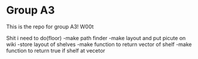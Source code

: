 Group A3
========

This is the repo for group A3! W00t






Shit i need to do(floor)
-make path finder
-make layout and put picute on wiki
-store layout of shelves
-make function to return vector of shelf
-make function to return true if shelf at vecetor
